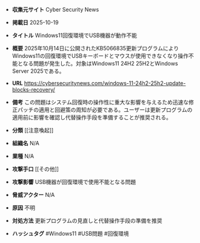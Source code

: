 - **収集元サイト**
Cyber Security News

- **掲載日**
2025-10-19

- **タイトル**
Windows11回復環境でUSB機器が動作不能

- **概要**
2025年10月14日に公開されたKB5066835更新プログラムによりWindows11の回復環境でUSBキーボードとマウスが使用できなくなり操作不能となる問題が発生した。対象はWindows11 24H2 25H2とWindows Server 2025である。

- **URL**
https://cybersecuritynews.com/windows-11-24h2-25h2-update-blocks-recovery/

- **備考**
この問題はシステム回復時の操作性に重大な影響を与えるため迅速な修正パッチの適用と回避策の周知が必要である。ユーザーは更新プログラムの適用前に影響を確認し代替操作手段を準備することが推奨される。

- **分類**
[[注意喚起]]

- **組織名**
N/A

- **業種**
N/A

- **攻撃手口**
[[その他]]

- **攻撃影響**
USB機器が回復環境で使用不能となる問題

- **脅威アクター**
N/A

- **原因**
不明

- **対処方法**
更新プログラムの見直しと代替操作手段の準備を推奨

- **ハッシュタグ**
#Windows11 #USB問題 #回復環境

